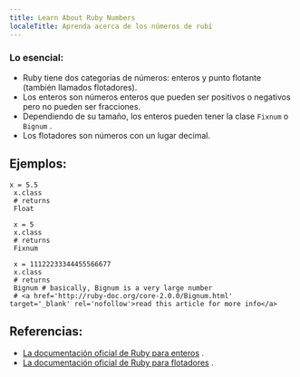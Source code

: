 ```yaml
---
title: Learn About Ruby Numbers
localeTitle: Aprenda acerca de los números de rubí
---
```

### Lo esencial:

*   Ruby tiene dos categorías de números: enteros y punto flotante (también llamados flotadores).
*   Los enteros son números enteros que pueden ser positivos o negativos pero no pueden ser fracciones.
*   Dependiendo de su tamaño, los enteros pueden tener la clase `Fixnum` o `Bignum` .
*   Los flotadores son números con un lugar decimal.

## Ejemplos:
```
x = 5.5 
 x.class 
 # returns 
 Float 
 
 x = 5 
 x.class 
 # returns 
 Fixnum 
 
 x = 11122233344455566677 
 x.class 
 # returns 
 Bignum # basically, Bignum is a very large number 
 # <a href='http://ruby-doc.org/core-2.0.0/Bignum.html' target='_blank' rel='nofollow'>read this article for more info</a> 
```

## Referencias:

*   [La documentación oficial de Ruby para enteros](http://ruby-doc.org/core-2.2.0/Integer.html) .
*   [La documentación oficial de Ruby para flotadores](http://ruby-doc.org/core-2.2.0/Float.html) .